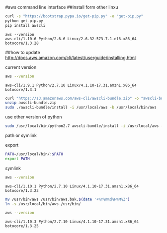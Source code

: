 #aws command line interface
##install form other linxu


```bash
curl -s "https://bootstrap.pypa.io/get-pip.py" -o "get-pip.py"
python get-pip.py
pip install awscli
```
```
aws --version
aws-cli/1.10.6 Python/2.6.6 Linux/2.6.32-573.7.1.el6.x86_64 botocore/1.3.28
```

##how to update
http://docs.aws.amazon.com/cli/latest/userguide/installing.html

current version
```bash
aws --version
```
```
aws-cli/1.9.1 Python/2.7.10 Linux/4.1.10-17.31.amzn1.x86_64 botocore/1.3.1
```

```bash
curl "https://s3.amazonaws.com/aws-cli/awscli-bundle.zip" -o "awscli-bundle.zip"
unzip awscli-bundle.zip
sudo ./awscli-bundle/install -i /usr/local/aws -b /usr/local/bin/aws
```

use other version of python
```bash
sudo /usr/local/bin/python2.7 awscli-bundle/install -i /usr/local/aws -b /usr/local/bin/aws
```

path or symlink

export 
```bash
PATH=/usr/local/bin/:$PATH
export PATH
```

symlink
```bash
aws --version
```
```
aws-cli/1.10.1 Python/2.7.10 Linux/4.1.10-17.31.amzn1.x86_64 botocore/1.3.23
```
```bash
mv /usr/bin/aws /usr/bin/aws.bak.$(date '+%Y%m%d%H%M%Z')
ln -s /usr/local/bin/aws /usr/bin/
```
```bash
aws --version
```
```
aws-cli/1.10.3 Python/2.7.10 Linux/4.1.10-17.31.amzn1.x86_64 botocore/1.3.25
```
